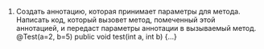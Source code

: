 1. Создать аннотацию, которая принимает параметры для метода. Написать код, который вызовет метод,
помеченный этой аннотацией, и передаст параметры аннотации в вызываемый метод.
@Test(a=2, b=5)
public void test(int a, int b) {…}